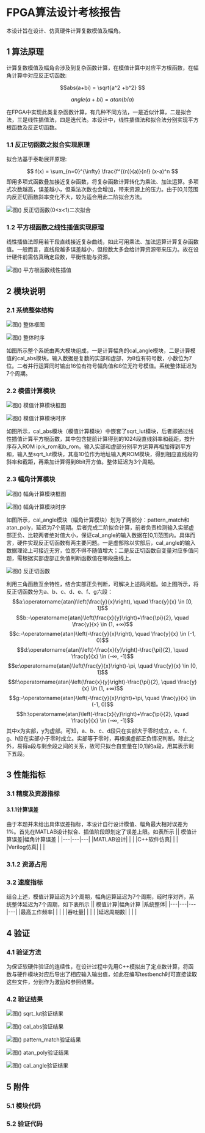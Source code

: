 # FPGA算法设计考核报告
本设计旨在设计、仿真硬件计算复数模值及幅角。
## 1 算法原理
计算复数模值及幅角会涉及到复杂函数计算，在模值计算中对应平方根函数，在幅角计算中对应反正切函数:

$$abs(a+bi) = \sqrt{a^2 +b^2} $$

$$ angle(a+bi) = atan(b / a) $$

在FPGA中实现此类复杂函数计算，有几种不同方法，一是近似计算，二是拟合法，三是线性插值法，四是迭代法。本设计中，线性插值法和拟合法分别实现平方根函数及反正切函数。
### 1.1 反正切函数之拟合实现原理
拟合法基于泰勒展开原理:

$$ f(x) = \sum_{n=0}^{\infty} \frac{f^{(n)}(a)}{n!} (x-a)^n $$
即用多项式函数叠加接近复杂函数，将复杂函数计算转化为乘法、加法运算。多项式次数越高，误差越小，但乘法次数也会增加，带来资源上的压力。由于[0,1]范围内反正切函数斜率变化不大，较为适合用此二阶拟合方法。

![图() 反正切函数(0<x<1)二次拟合](%E5%8F%8D%E6%AD%A3%E5%88%87%E5%87%BD%E6%95%B0%E4%BA%8C%E9%98%B6%E6%8B%9F%E5%90%88.jpg)
### 1.2 平方根函数之线性插值实现原理
线性插值法即用若干段直线接近复杂曲线，如此可用乘法、加法运算计算复杂函数值。一般而言，直线段越多误差越小，但段数太多会给计算资源带来压力。故在设计硬件前需仿真确定段数，平衡性能与资源。

![图() 平方根函数线性插值](%E5%B9%B3%E6%96%B9%E6%A0%B9%E5%87%BD%E6%95%B0%E7%BA%BF%E6%80%A7%E6%8F%92%E5%80%BC.jpg)

## 2 模块说明

### 2.1 系统整体结构
![图() 整体框图](%E6%95%B4%E4%BD%93%E6%A1%86%E5%9B%BE.png)

![图() 整体时序](整体时序.jpg)

如图所示整个系统由两大模块组成，一是计算幅角的cal_angle模块，二是计算模值的cal_abs模块。输入数据是复数的实部和虚部，为8位有符号数，小数位为7位。二者并行运算同时输出16位有符号幅角值和8位无符号模值。系统整体延迟为7个周期。

### 2.2 模值计算模块
![图() 模值计算模块框图](模值计算模块框图.jpg)

![图() 模值计算模块时序](模值计算模块时序.jpg)

如图所示，cal_abs模块（模值计算模块）中嵌套了sqrt_lut模块，后者即通过线性插值计算平方根函数，其中包含提前计算得到的1024段直线斜率和截距，按升序存入ROM ip:k_rom和b_rom。输入实部和虚部分别平方运算再相加得到平方和，输入至sqrt_lut模块，其高10位作为地址输入两ROM模块，得到相应直线段的斜率和截距，再乘加计算得到8bit开方值。整体延迟为3个周期。
### 2.3 幅角计算模块
![图() 幅角计算模块框图](幅角计算模块框图.jpg)

![图() 幅角计算模块时序](幅角计算模块时序.jpg)


如图所示，cal_angle模块（幅角计算模块）划为了两部分：pattern_match和atan_poly，延迟为7个周期。后者完成二阶拟合计算，前者负责检测输入实部虚部正负、比较两者绝对值大小，保证cal_angle的输入数据在[0,1]范围内。具体而言，硬件实现反正切函数有两主要问题。一是虚部除以实部后，cal_angle的输入数据理论上可接近无穷，位宽不得不随值增大；二是反正切函数自变量对应多值问题，需根据实部虚部正负值判断函数值在哪段曲线上。

![图() 反正切函数](%E5%8F%8D%E6%AD%A3%E5%88%87%E5%87%BD%E6%95%B0%E5%9B%BE.png)

利用三角函数互余特性，结合实部正负判断，可解决上述两问题。如上图所示，将反正切函数分为a、b、c、d、e、f、g六段：
$$a:\operatorname{atan}\left(\frac{y}{x}\right), \quad \frac{y}{x} \in [0, 1]$$
$$b:-\operatorname{atan}\left(\frac{x}{y}\right)+\frac{\pi}{2}, \quad \frac{y}{x} \in (1, +∞)$$
$$c:-\operatorname{atan}\left(-\frac{y}{x}\right), \quad \frac{y}{x} \in (-1, 0)$$
$$d:\operatorname{atan}\left(-\frac{x}{y}\right)-\frac{\pi}{2}, \quad \frac{y}{x} \in (-∞, -1)$$
$$e:\operatorname{atan}\left(\frac{y}{x}\right)-\pi, \quad \frac{y}{x} \in [0, 1]$$
$$f:\operatorname{atan}\left(\frac{x}{y}\right)-\frac{\pi}{2}, \quad \frac{y}{x} \in (1, +∞)$$
$$g:-\operatorname{atan}\left(-\frac{y}{x}\right)+\pi, \quad \frac{y}{x} \in (-1, 0)$$
$$h:\operatorname{atan}\left(-\frac{x}{y}\right)+\frac{\pi}{2}, \quad \frac{y}{x} \in (-∞, -1)$$
其中x为实部，y为虚部。可知，a、b、c、d段只在实部大于零时成立，e、f、g、h段在实部小于零时成立。实部等于零时，再根据虚部正负情况判断。除此之外，易得a段与剩余段之间的关系，故可只拟合自变量在[0,1]的a段，用其表示剩下五段。



## 3 性能指标
### 3.1 精度及资源指标 
#### 3.1.1计算误差
由于本题并未给出具体误差指标，本设计自行设计模值、幅角最大相对误差为1%。首先在MATLAB设计拟合、插值阶段即划定了误差上限。如表所示
|| 模值计算误差|幅角计算误差 |
|---|---|---|
|MATLAB设计| | |
|C++软件仿真| | |
|Verilog仿真| | |
### 3.1.2 资源占用
### 3.2 速度指标
结合上述，模值计算延迟为3个周期，幅角运算延迟为7个周期，经时序对齐，系统整体延迟为7个周期，如下表所示
|| 模值计算|幅角计算 |系统整体|
|---|---|---|---|
|最高工作频率| | | |
|吞吐量| | | |
|延迟周期数| | | |
## 4 验证
### 4.1 验证方法
为保证软硬件验证的连续性，在设计过程中先用C++模拟出了定点数计算，将函数与硬件模块对应后导出了相应输入输出值，如此在编写testbench时可直接读取这些文件，分别作为激励和参照结果。
### 4.2 验证结果
![图() sqrt_lut验证结果](sqrt_lut验证结果.jpg)

![图() cal_abs验证结果](cal_abs验证结果.jpg)

![图() pattern_match验证结果](pattern_match验证结果.jpg)

![图() atan_poly验证结果](atan_poly验证结果.jpg)

![图() cal_angle验证结果](sqrt_lut验证结果.jpg)
## 5 附件
### 5.1 模块代码
### 5.2 验证代码

                 
                 